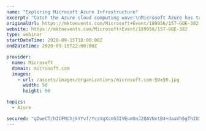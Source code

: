 ```yaml
---
name: "Exploring Microsoft Azure Infrastructure"
excerpt: "Catch the Azure cloud computing wave!\nMicrosoft Azure has taken off over the last several years because of its scalability, efficiencies, reduced costs, and security solutions for your business. Join this session to map out unique ways to modernize your applications and IT infrastructure."
originalUrl: https://mktoevents.com/Microsoft+Event/189956/157-GQE-382
website: https://mktoevents.com/Microsoft+Event/189956/157-GQE-382
type: webinar
startDateTime: 2020-09-15T18:00:00Z
endDateTime: 2020-09-15T22:00:00Z

provider:
  name: Microsoft
  domain: microsoft.com
  images:
    - url: /assets/images/organizations/microsoft.com-50x50.jpg
      width: 50
      height: 50

topics:
  - Azure

secured: "gIweCT/hICFMUhjkYYvf/YcsVqXcm53IVEumUnJ2QAVNxtB4+daaVh5gThIUik2yXYR2ZTomPVn0pfs1ZYSi6QDyBxfFWRRuFZ/bVfhyEIowkeCtAg+brY9inuPf/+7lZanwFvAMuZSDTQ+twuqv+Bbm+POFHx98jptUbu4KxI85BspE3m/60gvFfaApcwRDQsI8lecqQIm6OVgwKtq01zYbrWP9BB6KxouY0q6IDkvVMabm61y6IlgFA1QaRQSiGBOiRtwtoVXoKzwGxcBTQbgIdxSq7YdgNcpyOQKxNMaSKOGKHexEu1tQcXDTvqr32l+pynIdluGJPVo3Pn+KWg==;RsRFTnXi0sKPdNtxihibmg=="
---
```


